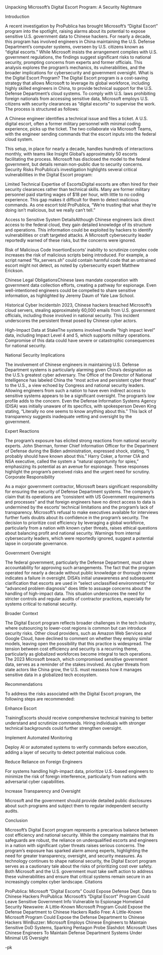 Unpacking Microsoft’s Digital Escort Program: A Security Nightmare


Introduction

A recent investigation by ProPublica has brought Microsoft’s “Digital Escort” program into the spotlight, raising alarms about its potential to expose sensitive U.S. government data to Chinese hackers. For nearly a decade, this program has involved engineers in China maintaining the U.S. Defense Department’s computer systems, overseen by U.S. citizens known as “digital escorts.” While Microsoft insists the arrangement complies with U.S. government regulations, the findings suggest significant risks to national security, prompting concerns from experts and former officials. This analysis explores the program’s mechanics, its vulnerabilities, and the broader implications for cybersecurity and government oversight.
What is the Digital Escort Program?
The Digital Escort program is a cost-saving strategy that allows Microsoft to leverage its global workforce, including highly skilled engineers in China, to provide technical support for the U.S. Defense Department’s cloud systems. To comply with U.S. laws prohibiting foreign nationals from accessing sensitive data, Microsoft employs U.S. citizens with security clearances as “digital escorts” to supervise the work.
The process is structured as follows:

A Chinese engineer identifies a technical issue and files a ticket.
A U.S. digital escort, often a former military personnel with minimal coding experience, picks up the ticket.
The two collaborate via Microsoft Teams, with the engineer sending commands that the escort inputs into the federal cloud system.

This setup, in place for nearly a decade, handles hundreds of interactions monthly, with teams like Insight Global’s approximately 50 escorts facilitating the process. Microsoft has disclosed the model to the federal government, but details remain non-public due to security concerns.
Security Risks
ProPublica’s investigation highlights several critical vulnerabilities in the Digital Escort program:

Limited Technical Expertise of EscortsDigital escorts are often hired for their security clearances rather than technical skills. Many are former military personnel paid starting wages of $18 per hour, with little to no coding experience. This gap makes it difficult for them to detect malicious commands. As one escort told ProPublica, “We’re trusting that what they’re doing isn’t malicious, but we really can’t tell.”

Access to Sensitive System DetailsAlthough Chinese engineers lack direct access to the federal cloud, they gain detailed knowledge of its structure and operations. This information could be exploited by hackers to identify vulnerabilities or craft targeted attacks. A Microsoft cybersecurity leader reportedly warned of these risks, but the concerns were ignored.

Risk of Malicious Code InsertionEscorts’ inability to scrutinize complex code increases the risk of malicious scripts being introduced. For example, a script named “fix_servers.sh” could contain harmful code that an untrained escort might not detect, as noted by cybersecurity expert Matthew Erickson.

Chinese Legal ObligationsChinese laws mandate cooperation with government data collection efforts, creating a pathway for espionage. Even well-intentioned engineers could be compelled to share sensitive information, as highlighted by Jeremy Daum of Yale Law School.

Historical Cyber IncidentsIn 2023, Chinese hackers breached Microsoft’s cloud servers, stealing approximately 60,000 emails from U.S. government officials, including those involved in national security. This incident underscores the persistent threat posed by Chinese cyber actors.

High-Impact Data at StakeThe systems involved handle “high impact level” data, including Impact Level 4 and 5, which supports military operations. Compromise of this data could have severe or catastrophic consequences for national security.




National Security Implications

The involvement of Chinese engineers in maintaining U.S. Defense Department systems is particularly alarming given China’s designation as the U.S.’s greatest cyber adversary. The Office of the Director of National Intelligence has labeled China the “most active and persistent cyber threat” to the U.S., a view echoed by Congress and national security leaders. Allowing engineers from such a nation to have even indirect access to sensitive systems appears to be a significant oversight.
The program’s low profile adds to the concern. Even the Defense Information Systems Agency (DISA) was initially unaware of its specifics, with spokesperson Deven King stating, “Literally no one seems to know anything about this.” This lack of transparency suggests inadequate vetting and oversight by the government.

Expert Reactions

The program’s exposure has elicited strong reactions from national security experts. John Sherman, former Chief Information Officer for the Department of Defense during the Biden administration, expressed shock, stating, “I probably should have known about this.” Harry Coker, a former CIA and NSA executive, called the system a “natural opportunity for spies,” emphasizing its potential as an avenue for espionage. These responses highlight the program’s perceived risks and the urgent need for scrutiny.
Corporate Responsibility

As a major government contractor, Microsoft bears significant responsibility for ensuring the security of Defense Department systems. The company’s claim that its operations are “consistent with US Government requirements and processes” and that foreign engineers have no direct access to data is undermined by the escorts’ technical limitations and the program’s lack of transparency. Microsoft’s refusal to make executives available for interviews further fuels doubts about its confidence in the program’s security.
The decision to prioritize cost efficiency by leveraging a global workforce, particularly from a nation with known cyber threats, raises ethical questions about balancing profit and national security. Warnings from internal cybersecurity leaders, which were reportedly ignored, suggest a potential lapse in corporate governance.

Government Oversight

The federal government, particularly the Defense Department, must share accountability for approving such arrangements. The fact that the program operated for nearly a decade without public knowledge or thorough review indicates a failure in oversight. DISA’s initial unawareness and subsequent clarification that escorts are used in “select unclassified environments” for “advanced problem diagnosis” does little to assuage concerns about the handling of high-impact data.
This situation underscores the need for stricter controls and regular audits of contractor practices, especially for systems critical to national security.

Broader Context

The Digital Escort program reflects broader challenges in the tech industry, where outsourcing to lower-cost regions is common but can introduce security risks. Other cloud providers, such as Amazon Web Services and Google Cloud, have declined to comment on whether they employ similar models, leaving open the possibility that this practice is widespread. The tension between cost efficiency and security is a recurring theme, particularly as globalized workforces become integral to tech operations.
The 2023 Microsoft breach, which compromised sensitive government data, serves as a reminder of the stakes involved. As cyber threats from state actors like China grow, the U.S. must reassess how it manages sensitive data in a globalized tech ecosystem.

Recommendations

To address the risks associated with the Digital Escort program, the following steps are recommended:

Enhance Escort 

TrainingEscorts should receive comprehensive technical training to better understand and scrutinize commands. Hiring individuals with stronger technical backgrounds could further strengthen oversight.

Implement Automated Monitoring

Deploy AI or automated systems to verify commands before execution, adding a layer of security to detect potential malicious code.

Reduce Reliance on Foreign Engineers

For systems handling high-impact data, prioritize U.S.-based engineers to minimize the risk of foreign interference, particularly from nations with adversarial cyber capabilities.

Increase Transparency and Oversight

Microsoft and the government should provide detailed public disclosures about such programs and subject them to regular independent security audits.


Conclusion

Microsoft’s Digital Escort program represents a precarious balance between cost efficiency and national security. While the company maintains that its safeguards are robust, the reliance on underqualified escorts and engineers in a nation with significant cyber threats raises serious concerns. The program’s exposure has sparked alarm among experts, highlighting the need for greater transparency, oversight, and security measures.
As technology continues to shape national security, the Digital Escort program serves as a cautionary tale about the risks of prioritizing cost over safety. Both Microsoft and the U.S. government must take swift action to address these vulnerabilities and ensure that critical systems remain secure in an increasingly complex cyber landscape.
Citations

ProPublica: Microsoft “Digital Escorts” Could Expose Defense Dept. Data to Chinese Hackers
ProPublica: Microsoft’s “Digital Escort” Program Could Leave Sensitive Government Info Vulnerable to Espionage
Homeland Security Newswire: A Little-Known Microsoft Program Could Expose the Defense Department to Chinese Hackers
Radio Free: A Little-Known Microsoft Program Could Expose the Defense Department to Chinese Hackers
WinBuzzer: Microsoft Employs Chinese Engineers to Maintain Sensitive DoD Systems, Sparking Pentagon Probe
Slashdot: Microsoft Uses Chinese Engineers To Maintain Defense Department Systems Under Minimal US Oversight

-pk

